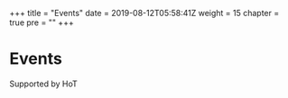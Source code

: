 +++
title = "Events"
date = 2019-08-12T05:58:41Z
weight = 15
chapter = true
pre = ""
+++

# Events

Supported by HoT
